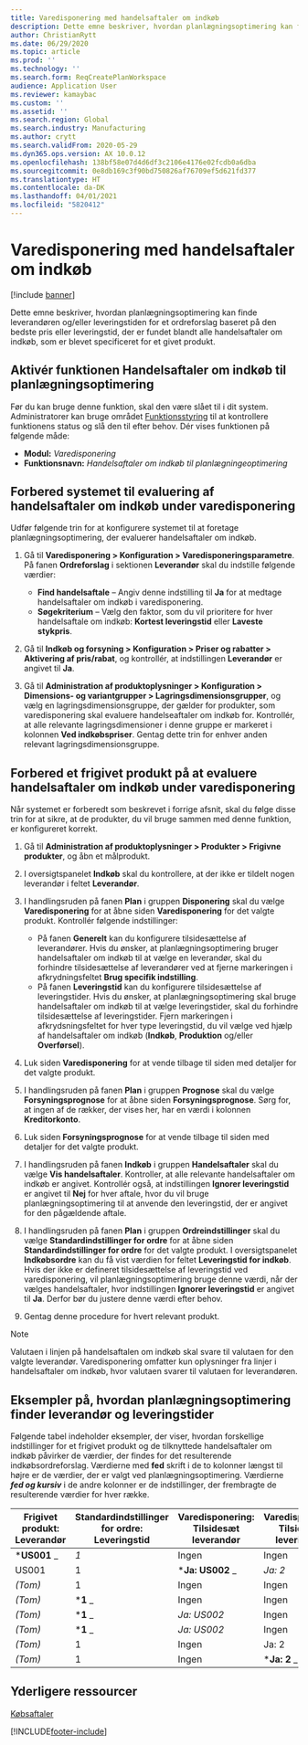 ```yaml
---
title: Varedisponering med handelsaftaler om indkøb
description: Dette emne beskriver, hvordan planlægningsoptimering kan finde leverandøren og/eller gennemløbstiden for et ordreforslag baseret på den bedste pris eller leveringstid, der er fundet i handelsaftaler om indkøb.
author: ChristianRytt
ms.date: 06/29/2020
ms.topic: article
ms.prod: ''
ms.technology: ''
ms.search.form: ReqCreatePlanWorkspace
audience: Application User
ms.reviewer: kamaybac
ms.custom: ''
ms.assetid: ''
ms.search.region: Global
ms.search.industry: Manufacturing
ms.author: crytt
ms.search.validFrom: 2020-05-29
ms.dyn365.ops.version: AX 10.0.12
ms.openlocfilehash: 138bf58e07d4d6df3c2106e4176e02fcdb0a6dba
ms.sourcegitcommit: 0e8db169c3f90bd750826af76709ef5d621fd377
ms.translationtype: HT
ms.contentlocale: da-DK
ms.lasthandoff: 04/01/2021
ms.locfileid: "5820412"
---
```

# <a name="master-planning-with-purchase-trade-agreements"></a>Varedisponering med handelsaftaler om indkøb

[!include [banner](../../includes/banner.md)]

Dette emne beskriver, hvordan planlægningsoptimering kan finde leverandøren og/eller leveringstiden for et ordreforslag baseret på den bedste pris eller leveringstid, der er fundet blandt alle handelsaftaler om indkøb, som er blevet specificeret for et givet produkt.

## <a name="turn-on-the-purchase-trade-agreements-for-planning-optimization-feature"></a>Aktivér funktionen Handelsaftaler om indkøb til planlægningsoptimering

Før du kan bruge denne funktion, skal den være slået til i dit system. Administratorer kan bruge området [Funktionsstyring](../../../fin-ops-core/fin-ops/get-started/feature-management/feature-management-overview.md) til at kontrollere funktionens status og slå den til efter behov. Dér vises funktionen på følgende måde:

- **Modul:** *Varedisponering*
- **Funktionsnavn:** *Handelsaftaler om indkøb til planlægningeoptimering*

## <a name="prepare-your-system-to-evaluate-purchase-trade-agreements-during-master-planning"></a>Forbered systemet til evaluering af handelsaftaler om indkøb under varedisponering

Udfør følgende trin for at konfigurere systemet til at foretage planlægningsoptimering, der evaluerer handelsaftaler om indkøb.

1. Gå til **Varedisponering \> Konfiguration \> Varedisponeringsparametre**. På fanen **Ordreforslag** i sektionen **Leverandør** skal du indstille følgende værdier:

    - **Find handelsaftale** – Angiv denne indstilling til **Ja** for at medtage handelsaftaler om indkøb i varedisponering.
    - **Søgekriterium** – Vælg den faktor, som du vil prioritere for hver handelsaftale om indkøb: **Kortest leveringstid** eller **Laveste stykpris**.

1. Gå til **Indkøb og forsyning \> Konfiguration \> Priser og rabatter \> Aktivering af pris/rabat**, og kontrollér, at indstillingen **Leverandør** er angivet til **Ja**.
1. Gå til **Administration af produktoplysninger \> Konfiguration \> Dimensions- og variantgrupper \> Lagringsdimensionsgrupper**, og vælg en lagringsdimensionsgruppe, der gælder for produkter, som varedisponering skal evaluere handelseaftaler om indkøb for. Kontrollér, at alle relevante lagringsdimensioner i denne gruppe er markeret i kolonnen **Ved indkøbspriser**. Gentag dette trin for enhver anden relevant lagringsdimensionsgruppe.

## <a name="prepare-a-released-product-to-evaluate-purchase-trade-agreements-during-master-planning"></a>Forbered et frigivet produkt på at evaluere handelsaftaler om indkøb under varedisponering

Når systemet er forberedt som beskrevet i forrige afsnit, skal du følge disse trin for at sikre, at de produkter, du vil bruge sammen med denne funktion, er konfigureret korrekt.

1. Gå til **Administration af produktoplysninger \> Produkter \> Frigivne produkter**, og åbn et målprodukt.
1. I oversigtspanelet **Indkøb** skal du kontrollere, at der ikke er tildelt nogen leverandør i feltet **Leverandør**.
1. I handlingsruden på fanen **Plan** i gruppen **Disponering** skal du vælge **Varedisponering** for at åbne siden **Varedisponering** for det valgte produkt. Kontrollér følgende indstillinger:

    - På fanen **Generelt** kan du konfigurere tilsidesættelse af leverandører. Hvis du ønsker, at planlægningsoptimering bruger handelsaftaler om indkøb til at vælge en leverandør, skal du forhindre tilsidesættelse af leverandører ved at fjerne markeringen i afkrydningsfeltet **Brug specifik indstilling**.
    - På fanen **Leveringstid** kan du konfigurere tilsidesættelse af leveringstider. Hvis du ønsker, at planlægningsoptimering skal bruge handelsaftaler om indkøb til at vælge leveringstider, skal du forhindre tilsidesættelse af leveringstider. Fjern markeringen i afkrydsningsfeltet for hver type leveringstid, du vil vælge ved hjælp af handelsaftaler om indkøb (**Indkøb**, **Produktion** og/eller **Overførsel**).

1. Luk siden **Varedisponering** for at vende tilbage til siden med detaljer for det valgte produkt.
1. I handlingsruden på fanen **Plan** i gruppen **Prognose** skal du vælge **Forsyningsprognose** for at åbne siden **Forsyningsprognose**. Sørg for, at ingen af de rækker, der vises her, har en værdi i kolonnen **Kreditorkonto**.
1. Luk siden **Forsyningsprognose** for at vende tilbage til siden med detaljer for det valgte produkt.
1. I handlingsruden på fanen **Indkøb** i gruppen **Handelsaftaler** skal du vælge **Vis handelsaftaler**. Kontroller, at alle relevante handelsaftaler om indkøb er angivet. Kontrollér også, at indstillingen **Ignorer leveringstid** er angivet til **Nej** for hver aftale, hvor du vil bruge planlægningsoptimering til at anvende den leveringstid, der er angivet for den pågældende aftale.
1. I handlingsruden på fanen **Plan** i gruppen **Ordreindstillinger** skal du vælge **Standardindstillinger for ordre** for at åbne siden **Standardindstillinger for ordre** for det valgte produkt. I oversigtspanelet **Indkøbsordre** kan du få vist værdien for feltet **Leveringstid for indkøb**. Hvis der ikke er defineret tilsidesættelse af leveringstid ved varedisponering, vil planlægningsoptimering bruge denne værdi, når der vælges handelsaftaler, hvor indstillingen **Ignorer leveringstid** er angivet til **Ja**. Derfor bør du justere denne værdi efter behov.
1. Gentag denne procedure for hvert relevant produkt.

> [!NOTE]
> Valutaen i linjen på handelsaftalen om indkøb skal svare til valutaen for den valgte leverandør. Varedisponering omfatter kun oplysninger fra linjer i handelsaftaler om indkøb, hvor valutaen svarer til valutaen for leverandøren.

## <a name="examples-of-how-planning-optimization-finds-vendor-and-lead-times"></a>Eksempler på, hvordan planlægningsoptimering finder leverandør og leveringstider

Følgende tabel indeholder eksempler, der viser, hvordan forskellige indstillinger for et frigivet produkt og de tilknyttede handelsaftaler om indkøb påvirker de værdier, der findes for det resulterende indkøbsordreforslag. Værdierne med **fed** skrift i de to kolonner længst til højre er de værdier, der er valgt ved planlægningsoptimering. Værdierne **_fed og kursiv_** i de andre kolonner er de indstillinger, der frembragte de resulterende værdier for hver række.

| Frigivet produkt: Leverandør | Standardindstillinger for ordre: Leveringstid | Varedisponering: Tilsidesæt leverandør | Varedisponering: Tilsidesæt leveringstid | Handelsaftale: Leverandør | Handelsaftale: Leveringstid | Handelsaftale: Ignorer leveringstid | Resulterende leverandør | Resulterende leveringstid |
| --- | --- | --- | --- | --- | --- | --- | --- | --- |
| ***US001** _ | _*_1_*_ | Ingen | Ingen | US003 | 3 | Ingen | **US001** | **1** |
| US001 | 1 | ***Ja: US002** _ | _*_Ja: 2_*_ | US003 | 3 | Ingen | **US002** | **2** |
| *(Tom)* | 1 | Ingen | Ingen | ***US003** _ | _*_3_*_ | Ingen | **US003** | **3** |
| *(Tom)* | ***1** _ | Ingen | Ingen | _*_US003_*_ | 3 | Ja | **US003** | **1** |
| *(Tom)* | ***1** _ | _*_Ja: US002_*_ | Ingen | US003 | 3 | Ingen | **US002** | **1** |
| *(Tom)* | ***1** _ | _*_Ja: US002_*_ | Ingen | US003 | 3 | Ingen | **US002** | **1** |
| *(Tom)* | 1 | Ingen | Ja: 2 | ***US003** _ | _*_3_*_ | Ingen | **US003** | **3** |
| *(Tom)* | 1 | Ingen | ***Ja: 2** _ | _*_US003_*_ | 3 | Ja | **US003** | **2** |

## <a name="additional-resources"></a>Yderligere ressourcer

[Købsaftaler](../../procurement/purchase-agreements.md)


[!INCLUDE[footer-include](../../../includes/footer-banner.md)]